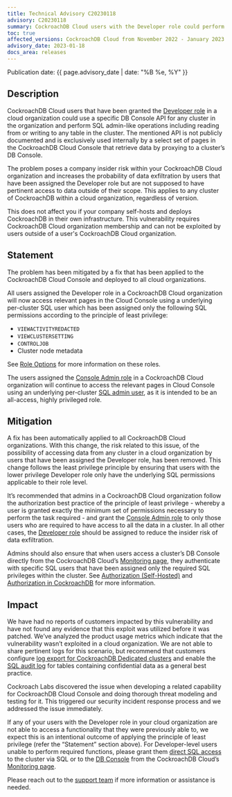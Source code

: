 ```yaml
---
title: Technical Advisory C20230118
advisory: C20230118
summary: CockroachDB Cloud users with the Developer role could perform SQL admin-like operations using a specific internal DB Console API
toc: true
affected_versions: CockroachDB Cloud from November 2022 - January 2023
advisory_date: 2023-01-18
docs_area: releases
---
```


Publication date: {{ page.advisory_date | date: "%B %e, %Y" }}

## Description

CockroachDB Cloud users that have been granted the [Developer role](../cockroachcloud/console-access-management.html#developer) in a cloud organization could use a specific DB Console API for any cluster in the organization and perform SQL admin-like operations including reading from or writing to any table in the cluster. The mentioned API is not publicly documented and is exclusively used internally by a select set of pages in the CockroachDB Cloud Console that retrieve data by proxying to a cluster’s DB Console. 

The problem poses a company insider risk within your CockroachDB Cloud organization and increases the probability of data exfiltration by users that have been assigned the Developer role but are not supposed to have pertinent access to data outside of their scope. This applies to any cluster of CockroachDB within a cloud organization, regardless of version. 

This does not affect you if your company self-hosts and deploys CockroachDB in their own infrastructure. This vulnerability requires CockroachDB Cloud organization membership and can not be exploited by users outside of a user's CockroachDB Cloud organization.

## Statement

The problem has been mitigated by a fix that has been applied to the CockroachDB Cloud Console and deployed to all cloud organizations. 

All users assigned the Developer role in a CockroachDB Cloud organization will now access relevant pages in the Cloud Console using a underlying per-cluster SQL user which has been assigned only the following SQL permissions according to the principle of least privilege:

- `VIEWACTIVITYREDACTED`
- `VIEWCLUSTERSETTING`
- `CONTROLJOB`
- Cluster node metadata

See [Role Options](../alter-user.html#role-options) for more information on these roles.

The users assigned the [Console Admin role](../cockroachcloud/console-access-management.html#console-admin) in a CockroachDB Cloud organization will continue to access the relevant pages in Cloud Console using an underlying per-cluster [SQL admin user](security-reference/authorization.html#admin-role), as it is intended to be an all-access, highly privileged role.

## Mitigation

A fix has been automatically applied to all CockroachDB Cloud organizations. With this change, the risk related to this issue, of the possibility of accessing data from any cluster in a cloud organization by users that have been assigned the Developer role, has been removed. This change follows the least privilege principle by ensuring that users with the  lower privilege Developer role only have the underlying SQL permissions applicable to their role level.

It’s recommended that admins in a CockroachDB Cloud organization follow the authorization best practice of the principle of least privilege - whereby a user is granted exactly the minimum set of permissions necessary to perform the task required - and grant the [Console Admin role](../cockroachcloud/console-access-management.html#console-admin) to only those users who are required to have access to all the data in a cluster. In all other cases, the [Developer role](../cockroachcloud/console-access-management.html#developer) should be assigned to reduce the insider risk of data exfiltration. 

Admins should also ensure that when users access a cluster’s DB Console directly from the CockroachDB Cloud’s [Monitoring page](../cockroachcloud/monitoring-page.html#access-the-db-console), they authenticate with specific SQL users that have been assigned only the required SQL privileges within the cluster. See [Authorization (Self-Hosted)](authorization.html) and [Authorization in CockroachDB](security-reference/authorization.html) for more information.

## Impact

We have had no reports of customers impacted by this vulnerability and have not found any evidence that this exploit was utilized before it was patched. We’ve analyzed the product usage metrics which indicate that the vulnerability wasn’t exploited in a cloud organization. We are not able to share pertinent logs for this scenario, but recommend that customers configure [log export for CockroachDB Dedicated clusters](../cockroachcloud/export-logs.html) and enable the [SQL audit log](sql-audit-logging.html) for tables containing confidential data as a general best practice.

Cockroach Labs discovered the issue when developing a related capability for CockroachDB Cloud Console and doing thorough threat modeling and testing for it. This triggered our security incident response process and we addressed the issue immediately.

If any of your users with the Developer role in your cloud organization are not able to access a functionality that they were previously able to, we expect this is an intentional outcome of applying the principle of least privilege (refer the “Statement” section above). For Developer-level users unable to perform required functions, please grant them [direct SQL access](cockroach-sql.html) to the cluster via SQL or to the [DB Console](ui-overview.html) from the CockroachDB Cloud’s [Monitoring page](monitoring-page.html#access-the-db-console).

Please reach out to the [support team](https://support.cockroachlabs.com/) if more information or assistance is needed.
